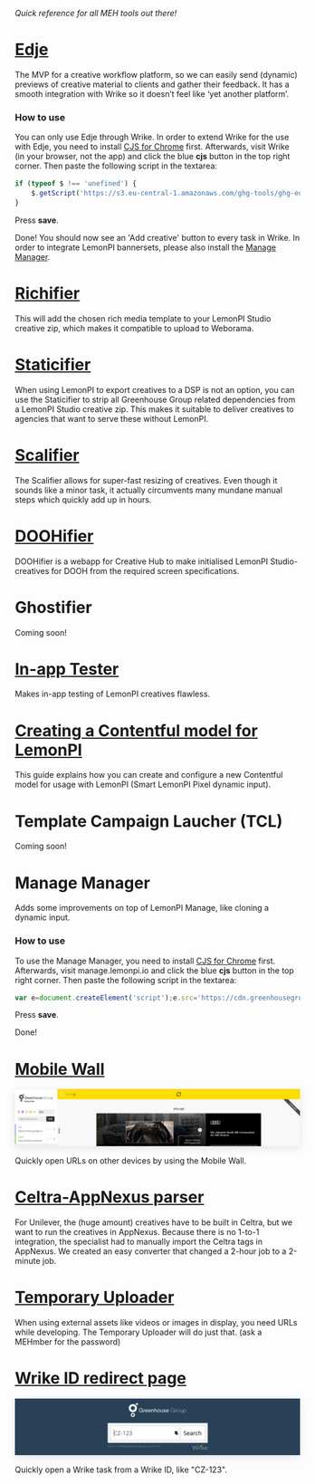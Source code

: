 *Quick reference for all MEH tools out there!*

# [Edje](https://ch-edje.herokuapp.com/)

The MVP for a creative workflow platform, so we can easily send (dynamic) previews of creative material to clients and gather their feedback. It has a smooth integration with Wrike so it doesn’t feel like ‘yet another platform’.

### How to use

You can only use Edje through Wrike. In order to extend Wrike for the use with Edje, you need to install [CJS for Chrome](https://chrome.google.com/webstore/detail/custom-javascript-for-web/poakhlngfciodnhlhhgnaaelnpjljija) first. Afterwards, visit Wrike (in your browser, not the app) and click the blue **cjs** button in the top right corner. Then paste the following script in the textarea:

```js
if (typeof $ !== 'unefined') {
    $.getScript('https://s3.eu-central-1.amazonaws.com/ghg-tools/ghg-edje/wrike-edje.js');
}
```

Press **save**.

Done! You should now see an 'Add creative' button to every task in Wrike. In order to integrate LemonPI bannersets, please also install the [Manage Manager](https://meh.greenhousegroup.com/#manage-manager).

# [Richifier](https://ghg-richifier-live.herokuapp.com/)

This will add the chosen rich media template to your LemonPI Studio creative zip, which makes it compatible to upload to Weborama.

# [Staticifier](https://ghg-staticifier-live.herokuapp.com/)

When using LemonPI to export creatives to a DSP is not an option, you can use the Staticifier to strip all Greenhouse Group related dependencies from a LemonPI Studio creative zip. This makes it suitable to deliver creatives to agencies that want to serve these without LemonPI.

# [Scalifier](https://ch-scalifier.herokuapp.com/)

The Scalifier allows for super-fast resizing of creatives. Even though it sounds like a minor task, it actually circumvents many mundane manual steps which quickly add up in hours.

# [DOOHifier](https://ch-doohifier.herokuapp.com/)

DOOHifier is a webapp for Creative Hub to make initialised LemonPI Studio-creatives for DOOH from the required screen specifications.

# Ghostifier

Coming soon!

# [In-app Tester](https://meh-inapp-testing.herokuapp.com/add.html)

Makes in-app testing of LemonPI creatives flawless.

# [Creating a Contentful model for LemonPI](https://docs.google.com/document/d/1Vyn5wKO7TH-lTXwbSnN6HNNGjJHsFE5hFlch81AMkO4/edit)

This guide explains how you can create and configure a new Contentful model for usage with LemonPI (Smart LemonPI Pixel dynamic input).

# Template Campaign Laucher (TCL)

Coming soon!

# Manage Manager

Adds some improvements on top of LemonPI Manage, like cloning a dynamic input.

### How to use

To use the Manage Manager, you need to install [CJS for Chrome](https://chrome.google.com/webstore/detail/custom-javascript-for-web/poakhlngfciodnhlhhgnaaelnpjljija) first. Afterwards, visit manage.lemonpi.io and click the blue **cjs** button in the top right corner. Then paste the following script in the textarea:

```js
var e=document.createElement('script');e.src='https://cdn.greenhousegroup.com/ghg-nl/manage-manager/script.js',document.body.appendChild(e);
```

Press **save**.

Done!

# [Mobile Wall](https://bit.ly/bmiwall2)

<a href="https://bit.ly/bmiwall2" title="Mobile Wall">
  <img src="img/mobile-wall.jpg" style="box-shadow: 0em 0.3em 1em rgba(0, 0, 0, 0.1);">
</a>

Quickly open URLs on other devices by using the Mobile Wall.

# [Celtra-AppNexus parser](https://meh-celtra-appnexus-parser.herokuapp.com/)

For Unilever, the (huge amount) creatives have to be built in Celtra, but we want to run the creatives in AppNexus. Because there is no 1-to-1 integration, the specialist had to manually import the Celtra tags in AppNexus. We created an easy converter that changed a 2-hour job to a 2-minute job.

# [Temporary Uploader](https://ghg-temporary-uploader.herokuapp.com/)

When using external assets like videos or images in display, you need URLs while developing. The Temporary Uploader will do just that. (ask a MEHmber for the password)

# [Wrike ID redirect page](https://wrike.greenhousegroup.com/)

<a href="https://wrike.greenhousegroup.com/" title="Wrike ID redirect page">
  <img src="img/wrike-id-redirect.jpg" style="box-shadow: 0em 0.3em 1em rgba(0, 0, 0, 0.1);">
</a>

Quickly open a Wrike task from a Wrike ID, like "CZ-123".
